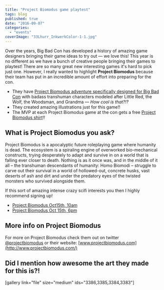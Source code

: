 ```yaml
---
title: "Project Biomodus game playtest"
tags: blog
published: true
date: "2016-09-07"
categories: 
  - "events"
coverImage: "33Lhurr_InkwerkColor-1-1.jpg"
---
```


Over the years, Big Bad Con has developed a history of amazing game designers bringing their game ideas to try out — we love this! This year is no different as we have a bunch of creative people bringing their games to playtest! There are so many great new interesting games it's hard to pick just one. However, I really wanted to highlight **Project Biomodus** because their team has put in an incredible amount of effort into preparing for the con.

- They have [Project Biomodus adventure specifically designed for Big Bad Con](http://www.projectbiomodus.com/bigbadcon2016/) with badass transhuman characters modeled after Little Red, the Wolf, the Woodsman, and Grandma — _How cool is that?!?_
- They created amazing illustrations just for this game!!
- The MVP at each Project Biomodus game at the con gets a free [Project Biomodus shirt](http://www.designbyhumans.com/shop/ProjectBiomodus/)!!

## What is Project Biomodus you ask?

Project Biomodus is a apocalyptic future roleplaying game where humanity is dead. The ecosystem is a spiraling engine of overworked bio-mechanical constructs, trying desperately to adapt and survive in on a world that is falling ever closer to death. Nothing is as it once was, and in the middle of it all – the transhuman descendants of humanity: Homo Biomodi – struggle to carve out their survival in a world of hollowed-out, concrete husks, vast deserts of ash and dirt and under the predatory eyes of the twisted monsters who survived alongside them.

If this sort of amazing intense crazy scifi interests you then I highly recommend signing up!

- [Project Biomodus Oct15th, 10am](http://www.bigbadcon.com/events/project-biomodus/)
- [Project Biomodus Oct 15th, 6pm](http://www.bigbadcon.com/events/project-biomodus-2/)

## More info on Project Biomodus

For more on Project Biomodus check them out on twitter [@projectbiomodus](https://twitter.com/ProjectBiomodus) or their website: [www.projectbiomodus.com](http://www.projectbiomodus.com/)

## Did I mention how awesome the art they made for this is?!

\[gallery link="file" size="medium" ids="3386,3385,3384,3383"\]
